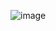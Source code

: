 ![image](https://user-images.githubusercontent.com/89170990/231030964-c49f2c35-ef57-4c1f-86b7-92c3dc5fa7e5.png)
